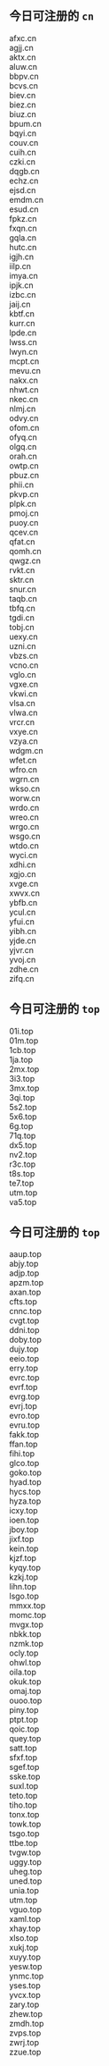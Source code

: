 
## 今日可注册的 `cn`
>
afxc.cn   
agjj.cn   
aktx.cn   
aluw.cn   
bbpv.cn   
bcvs.cn   
biev.cn   
biez.cn   
biuz.cn   
bpum.cn   
bqyi.cn   
couv.cn   
cuih.cn   
czki.cn   
dqgb.cn   
echz.cn   
ejsd.cn   
emdm.cn   
esud.cn   
fpkz.cn   
fxqn.cn   
gqla.cn   
hutc.cn   
igjh.cn   
iilp.cn   
imya.cn   
ipjk.cn   
izbc.cn   
jaij.cn   
kbtf.cn   
kurr.cn   
lpde.cn   
lwss.cn   
lwyn.cn   
mcpt.cn   
mevu.cn   
nakx.cn   
nhwt.cn   
nkec.cn   
nlmj.cn   
odvy.cn   
ofom.cn   
ofyq.cn   
olgq.cn   
orah.cn   
owtp.cn   
pbuz.cn   
phii.cn   
pkvp.cn   
plpk.cn   
pmoj.cn   
puoy.cn   
qcev.cn   
qfat.cn   
qomh.cn   
qwgz.cn   
rvkt.cn   
sktr.cn   
snur.cn   
taqb.cn   
tbfq.cn   
tgdi.cn   
tobj.cn   
uexy.cn   
uzni.cn   
vbzs.cn   
vcno.cn   
vglo.cn   
vgxe.cn   
vkwi.cn   
vlsa.cn   
vlwa.cn   
vrcr.cn   
vxye.cn   
vzya.cn   
wdgm.cn   
wfet.cn   
wfro.cn   
wgrn.cn   
wkso.cn   
worw.cn   
wrdo.cn   
wreo.cn   
wrgo.cn   
wsgo.cn   
wtdo.cn   
wyci.cn   
xdhi.cn   
xgjo.cn   
xvge.cn   
xwvx.cn   
ybfb.cn   
ycul.cn   
yfui.cn   
yibh.cn   
yjde.cn   
yjvr.cn   
yvoj.cn   
zdhe.cn   
zifq.cn   


## 今日可注册的 `top`
>
01i.top   
01m.top   
1cb.top   
1ja.top   
2mx.top   
3i3.top   
3mx.top   
3qi.top   
5s2.top   
5x6.top   
6g.top   
71q.top   
dx5.top   
nv2.top   
r3c.top   
t8s.top   
te7.top   
utm.top   
va5.top   


## 今日可注册的 `top`
>
aaup.top   
abjy.top   
adjp.top   
apzm.top   
axan.top   
cfts.top   
cnnc.top   
cvgt.top   
ddni.top   
doby.top   
dujy.top   
eeio.top   
erry.top   
evrc.top   
evrf.top   
evrg.top   
evrj.top   
evro.top   
evru.top   
fakk.top   
ffan.top   
fihi.top   
glco.top   
goko.top   
hyad.top   
hycs.top   
hyza.top   
icxy.top   
ioen.top   
jboy.top   
jixf.top   
kein.top   
kjzf.top   
kyqy.top   
kzkj.top   
lihn.top   
lsgo.top   
mmxx.top   
momc.top   
mvgx.top   
nbkk.top   
nzmk.top   
ocly.top   
ohwl.top   
oila.top   
okuk.top   
omaj.top   
ouoo.top   
piny.top   
ptpt.top   
qoic.top   
quey.top   
satt.top   
sfxf.top   
sgef.top   
sske.top   
suxl.top   
teto.top   
tiho.top   
tonx.top   
towk.top   
tsgo.top   
ttbe.top   
tvgw.top   
uggy.top   
uheg.top   
uned.top   
unia.top   
utm.top   
vguo.top   
xaml.top   
xhay.top   
xlso.top   
xukj.top   
xuyy.top   
yesw.top   
ynmc.top   
yses.top   
yvcx.top   
zary.top   
zhew.top   
zmdh.top   
zvps.top   
zwrj.top   
zzue.top   

